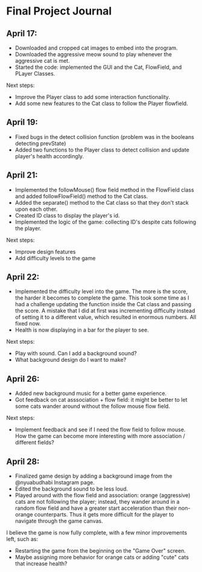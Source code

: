 # Final Project Journal

## April 17:

- Downloaded and cropped cat images to embed into the program.
- Downloaded the aggressive meow sound to play whenever the aggressive cat is met.
- Started the code: implemented the GUI and the Cat, FlowField, and PLayer Classes.

Next steps:
- Improve the Player class to add some interaction functionality.
- Add some new features to the Cat class to follow the Player flowfield.

## April 19:
- Fixed bugs in the detect collision function (problem was in the booleans detecting prevState)
- Added two functions to the Player class to detect collision and update player's health accordingly.

## April 21:
- Implemented the followMouse() flow field method in the FlowField class and added followFlowField() method to the Cat class.
- Added the separate() method to the Cat class so that they don't stack upon each other.
- Created ID class to display the player's id.
- Implemented the logic of the game: collecting ID's despite cats following the player.

Next steps:
- Improve design features
- Add difficulty levels to the game

## April 22:
- Implemented the difficulty level into the game. The more is the score, the harder it becomes to complete the game. This took some time as I had a challenge updating the function inside the Cat class and passing the score. A mistake that I did at first was incrementing difficulty instead of setting it to a different value, which resulted in enormous numbers. All fixed now.
- Health is now displaying in a bar for the player to see.

Next steps:
- Play with sound. Can I add a background sound?
- What background design do I want to make?

## April 26:
- Added new background music for a better game experience.
- Got feedback on cat asssociation + flow field: it might be better to let some cats wander around without the follow mouse flow field.

Next steps:
- Implement feedback and see if I need the flow field to follow mouse. How the game can become more interesting with more association / different fields?

## April 28:
- Finalized game design by adding a background image from the @nyuabudhabi Instagram page.
- Edited the background sound to be less loud.
- Played around with the flow field and association: orange (aggressive) cats are not following the player; instead, they wander around in a random flow field and have a greater start acceleration than their non-orange counterparts. Thus it gets more difficult for the player to navigate through the game canvas.

I believe the game is now fully complete, with a few minor improvements left, such as:
- Restarting the game from the beginning on the "Game Over" screen.
- Maybe assigning more behavior for orange cats or adding "cute" cats that increase health?

